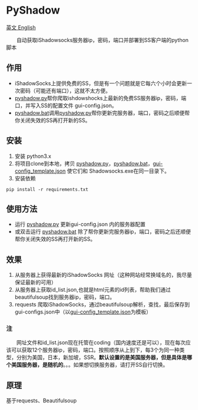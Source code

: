 # PyShadow 
[英文 English ](./README_en.md)
  
　　自动获取iShadowsocks服务器ip，密码，端口并部署到SS客户端的python脚本
## 作用
- iShadowSocks上提供免费的SS，但是有一个问题就是它每六个小时会更新一次密码（可能还有端口），这就不太方便。
- [pyshadow.py](./pyshadow.py)帮你爬取ishdowshocks上最新的免费SS服务器ip，密码，端口，并写入SS的配置文件 gui-config.json。
- [pyshadow.bat](./pyshadow.bat)调用[pyshadow.py](./pyshadow.py)帮你更新完服务器，端口，密码之后顺便帮你关闭失效的SS再打开新的SS。

## 安装 
1. 安装 python3.x
2. 将项目clone到本地，拷贝 [pyshadow.py](./pyshadow.py)，[pyshadow.bat](./pyshadow.bat)，[gui-config_template.json](./gui-config_template.json) 使它们和 Shadowsocks.exe在同一目录下。
3. 安装依赖
```
pip install -r requirements.txt
```
## 使用方法
- 运行 [pyshadow.py](./pyshadow.py) 更新gui-config.json 内的服务器配置
- 或双击运行 [pyshadow.bat](./pyshadow.bat) 除了帮你更新完服务器ip，端口，密码之后还顺便帮你关闭失效的SS再打开新的SS。

## 效果
1. 从服务器上获得最新的iShadowSocks 网址（这种网站经常换域名的，我尽量保证最新的可用）
2. 从服务器上获取id_list.json,也就是html元素的id列表，帮助我们通过beautifulsoup找到服务器ip，密码，端口。
3. requests 爬取iShadowSocks，通过beautifulsoup解析，查找，最后保存到gui-configs.json中（以[gui-config_template.json](./gui-config_template.json)为模板）
### 注
　　网址文件和id_list.json现在托管在coding（国内速度还是可以），现在每次应该可以获取12个服务器ip，密码，端口。按照顺序从上到下，每3个为同一种类型，分别为美国，日本，新加坡，SSR。**默认设置的是美国服务器，但是具体是哪个美国服务器，是随机的**。。。如果想切换服务器，请打开SS自行切换。

## 原理
基于requests、Beautifulsoup